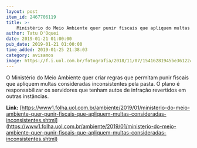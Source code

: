 ```yaml
---
layout: post
item_id: 2467706119
title: >-
    Ministério do Meio Ambiente quer punir fiscais que apliquem multas consideradas inconsistentes
author: Tatu D'Oquei
date: 2019-01-21 01:00:00
pub_date: 2019-01-21 01:00:00
time_added: 2019-01-25 21:38:03
category: avisamos
image: https://f.i.uol.com.br/fotografia/2018/11/07/15416281945be36122444a2_1541628194_3x2_rt.jpg
---
```


O Ministério do Meio Ambiente quer criar regras que permitam punir fiscais que apliquem multas consideradas inconsistentes pela pasta. O plano é responsabilizar os servidores que tenham autos de infração revertidos em outras instâncias.

**Link:** [https://www1.folha.uol.com.br/ambiente/2019/01/ministerio-do-meio-ambiente-quer-punir-fiscais-que-apliquem-multas-consideradas-inconsistentes.shtml](https://www1.folha.uol.com.br/ambiente/2019/01/ministerio-do-meio-ambiente-quer-punir-fiscais-que-apliquem-multas-consideradas-inconsistentes.shtml)

